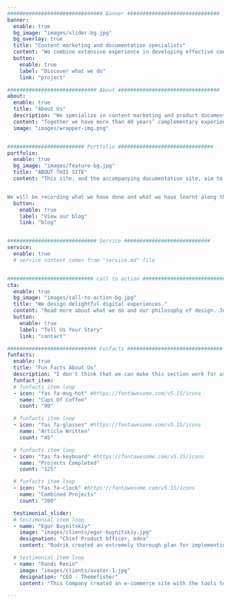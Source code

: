 ```yaml
---
############################### Banner ##############################
banner:
  enable: true
  bg_image: "images/slider-bg.jpg"
  bg_overlay: true
  title: "Content marketing and documentation specialists"
  content: "We combine extensive experience in developing effective content marketing with expertise in documentation design and delivery."
  button:
    enable: true
    label: "Discover what we do"
    link: "project"

############################# About #################################
about:
  enable: true
  title: "About Us"
  description: "We specialize in content marketing and product documentation"
  content: "Together we have more than 40 years’ complementary experience:</br></br>_Mark_ is the content marketing specialist. He conceptualizes, develops, and manages content in traditional marketing, product marketing, sales support, and public relations. His particular strength is brand building, having worked for much of his career at B2B2C fintech companies breaking into international markets. Mark also contributes strong design skills.</br></br>_Rodrik_ is the documentation specialist, with many years’ experience designing and developing training and product documentation. He also has an abiding interest in the technologies used to manage and deliver online and print documentation."
  image: "images/wrapper-img.png"


######################### Portfolio ###############################
portfolio:
  enable: true
  bg_image: "images/feature-bg.jpg"
  title: "ABOUT THIS SITE"
  content: "This site, and the accompanying documentation site, aim to showcase what we do. But they are also where we try out new things -- so they may be a bit rough around the edges. 


We will be recording what we have done and what we have learnt along the way in our blog."
  button:
    enable: true
    label: "View our blog"
    link: "blog"


############################# Service ############################
service:
  enable: true
  # service content comes from "service.md" file


############################ call to action ###########################
cta:
  enable: true
  bg_image: "images/call-to-action-bg.jpg"
  title: "We design delightful digital experiences."
  content: "Read more about what we do and our philosophy of design. Judge for yourself The work and results <br> we’ve achieved for other clients, and meet our highly experienced Team who just love to design."
  button:
    enable: true
    label: "Tell Us Your Story"
    link: "contact"

############################# Funfacts ###############################
funfacts:
  enable: true
  title: "Fun Facts About Us"
  description: "I don't think that we can make this section work for us, except possibly for the testimonials."
  funfact_item:
  # funfacts item loop
  - icon: "fas fa-mug-hot" #https://fontawesome.com/v5.15/icons
    name: "Cups Of Coffee"
    count: "99"

  # funfacts item loop
  - icon: "fas fa-glasses" #https://fontawesome.com/v5.15/icons
    name: "Article Written"
    count: "45"

  # funfacts item loop
  - icon: "fas fa-keyboard" #https://fontawesome.com/v5.15/icons
    name: "Projects Completed"
    count: "125"

  # funfacts item loop
  - icon: "fas fa-clock" #https://fontawesome.com/v5.15/icons
    name: "Combined Projects"
    count: "200"

  testimonial_slider:
  # testimonial item loop
  - name: "Egor Buynitskiy"
    image: "images/clients/egor-buynitskiy.jpg"
    designation: "Chief Product Officer, edna"
    content: "Rodrik created an extremely thorough plan for implementing a document solution for edna, which significantly exceeded our expectations. It has enabled us to quickly implement a multilingual online site for our products, both conventional applications and APIs."

  # testimonial item loop
  - name: "Randi Renin"
    image: "images/clients/avater-1.jpg"
    designation: "CEO - Themefisher"
    content: "This Company created an e-commerce site with the tools to make our business a success, with innovative ideas we feel that our site has unique elements that make us stand out from the crowd."

---
```

